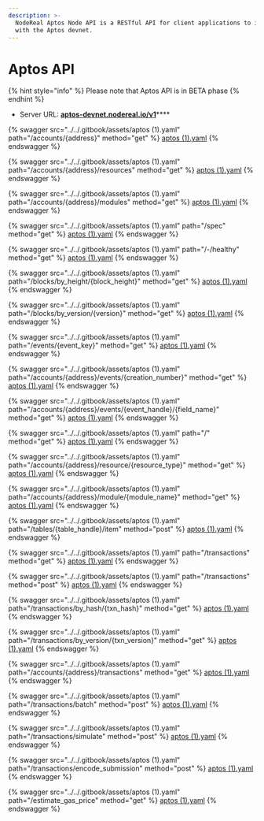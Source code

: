 ```yaml
---
description: >-
  NodeReal Aptos Node API is a RESTful API for client applications to interact
  with the Aptos devnet.
---
```


# Aptos API

{% hint style="info" %}
Please note that Aptos API is in BETA phase
{% endhint %}

* Server URL: [**aptos-devnet.nodereal.io/v1**](https://aptos-devnet.nodereal.io/v1)****

{% swagger src="../../.gitbook/assets/aptos (1).yaml" path="/accounts/{address}" method="get" %}
[aptos (1).yaml](<../../.gitbook/assets/aptos (1).yaml>)
{% endswagger %}

{% swagger src="../../.gitbook/assets/aptos (1).yaml" path="/accounts/{address}/resources" method="get" %}
[aptos (1).yaml](<../../.gitbook/assets/aptos (1).yaml>)
{% endswagger %}

{% swagger src="../../.gitbook/assets/aptos (1).yaml" path="/accounts/{address}/modules" method="get" %}
[aptos (1).yaml](<../../.gitbook/assets/aptos (1).yaml>)
{% endswagger %}

{% swagger src="../../.gitbook/assets/aptos (1).yaml" path="/spec" method="get" %}
[aptos (1).yaml](<../../.gitbook/assets/aptos (1).yaml>)
{% endswagger %}

{% swagger src="../../.gitbook/assets/aptos (1).yaml" path="/-/healthy" method="get" %}
[aptos (1).yaml](<../../.gitbook/assets/aptos (1).yaml>)
{% endswagger %}

{% swagger src="../../.gitbook/assets/aptos (1).yaml" path="/blocks/by_height/{block_height}" method="get" %}
[aptos (1).yaml](<../../.gitbook/assets/aptos (1).yaml>)
{% endswagger %}

{% swagger src="../../.gitbook/assets/aptos (1).yaml" path="/blocks/by_version/{version}" method="get" %}
[aptos (1).yaml](<../../.gitbook/assets/aptos (1).yaml>)
{% endswagger %}

{% swagger src="../../.gitbook/assets/aptos (1).yaml" path="/events/{event_key}" method="get" %}
[aptos (1).yaml](<../../.gitbook/assets/aptos (1).yaml>)
{% endswagger %}

{% swagger src="../../.gitbook/assets/aptos (1).yaml" path="/accounts/{address}/events/{creation_number}" method="get" %}
[aptos (1).yaml](<../../.gitbook/assets/aptos (1).yaml>)
{% endswagger %}

{% swagger src="../../.gitbook/assets/aptos (1).yaml" path="/accounts/{address}/events/{event_handle}/{field_name}" method="get" %}
[aptos (1).yaml](<../../.gitbook/assets/aptos (1).yaml>)
{% endswagger %}

{% swagger src="../../.gitbook/assets/aptos (1).yaml" path="/" method="get" %}
[aptos (1).yaml](<../../.gitbook/assets/aptos (1).yaml>)
{% endswagger %}

{% swagger src="../../.gitbook/assets/aptos (1).yaml" path="/accounts/{address}/resource/{resource_type}" method="get" %}
[aptos (1).yaml](<../../.gitbook/assets/aptos (1).yaml>)
{% endswagger %}

{% swagger src="../../.gitbook/assets/aptos (1).yaml" path="/accounts/{address}/module/{module_name}" method="get" %}
[aptos (1).yaml](<../../.gitbook/assets/aptos (1).yaml>)
{% endswagger %}

{% swagger src="../../.gitbook/assets/aptos (1).yaml" path="/tables/{table_handle}/item" method="post" %}
[aptos (1).yaml](<../../.gitbook/assets/aptos (1).yaml>)
{% endswagger %}

{% swagger src="../../.gitbook/assets/aptos (1).yaml" path="/transactions" method="get" %}
[aptos (1).yaml](<../../.gitbook/assets/aptos (1).yaml>)
{% endswagger %}

{% swagger src="../../.gitbook/assets/aptos (1).yaml" path="/transactions" method="post" %}
[aptos (1).yaml](<../../.gitbook/assets/aptos (1).yaml>)
{% endswagger %}

{% swagger src="../../.gitbook/assets/aptos (1).yaml" path="/transactions/by_hash/{txn_hash}" method="get" %}
[aptos (1).yaml](<../../.gitbook/assets/aptos (1).yaml>)
{% endswagger %}

{% swagger src="../../.gitbook/assets/aptos (1).yaml" path="/transactions/by_version/{txn_version}" method="get" %}
[aptos (1).yaml](<../../.gitbook/assets/aptos (1).yaml>)
{% endswagger %}

{% swagger src="../../.gitbook/assets/aptos (1).yaml" path="/accounts/{address}/transactions" method="get" %}
[aptos (1).yaml](<../../.gitbook/assets/aptos (1).yaml>)
{% endswagger %}

{% swagger src="../../.gitbook/assets/aptos (1).yaml" path="/transactions/batch" method="post" %}
[aptos (1).yaml](<../../.gitbook/assets/aptos (1).yaml>)
{% endswagger %}

{% swagger src="../../.gitbook/assets/aptos (1).yaml" path="/transactions/simulate" method="post" %}
[aptos (1).yaml](<../../.gitbook/assets/aptos (1).yaml>)
{% endswagger %}

{% swagger src="../../.gitbook/assets/aptos (1).yaml" path="/transactions/encode_submission" method="post" %}
[aptos (1).yaml](<../../.gitbook/assets/aptos (1).yaml>)
{% endswagger %}

{% swagger src="../../.gitbook/assets/aptos (1).yaml" path="/estimate_gas_price" method="get" %}
[aptos (1).yaml](<../../.gitbook/assets/aptos (1).yaml>)
{% endswagger %}
